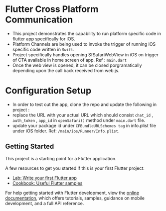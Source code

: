 # Flutter Cross Platform Communication

- This project demonstrates the capability to run platform specific code in flutter app specifically for iOS.
- Platform Channels are being used to invoke the trigger of running iOS specific code written in `Swift`.
- Project specifically handles opening SfSafariWebView in iOS on trigger of CTA available in home screen of app. Ref : `main.dart`
- Once the web view is opened, it can be closed porgramatically depending upon the call back received from web js.


# Configuration Setup
- In order to test out the app, clone the repo and  update the following in project :
- replace the URL with your actual URL which should consist `chat_id` , `auth_token` , `app_id` in `openSafari()` method under `main.dart`  file.
- update your package id under `CFBundleURLSchemes tag`  in info.plist file under iOS folder. Ref: `/main/ios/Runner/Info.plist`.


## Getting Started

This project is a starting point for a Flutter application.

A few resources to get you started if this is your first Flutter project:

- [Lab: Write your first Flutter app](https://docs.flutter.dev/get-started/codelab)
- [Cookbook: Useful Flutter samples](https://docs.flutter.dev/cookbook)

For help getting started with Flutter development, view the
[online documentation](https://docs.flutter.dev/), which offers tutorials,
samples, guidance on mobile development, and a full API reference.
